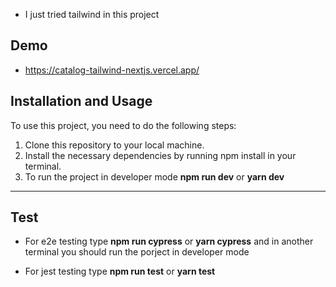 - I just tried tailwind in this project

## **Demo**

- https://catalog-tailwind-nextjs.vercel.app/

## Installation and Usage

To use this project, you need to do the following steps:

1. Clone this repository to your local machine.
2. Install the necessary dependencies by running npm install in your terminal.
3. To run the project in developer mode **npm run dev** or **yarn dev**

---

## **Test**

- For e2e testing type **npm run cypress** or **yarn cypress** and in another terminal you should run the porject in developer mode

- For jest testing type **npm run test** or **yarn test**
